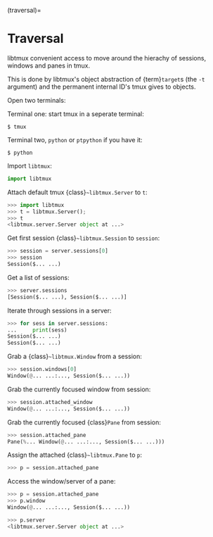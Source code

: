 (traversal)=

# Traversal

libtmux convenient access to move around the hierachy of sessions,
windows and panes in tmux.

This is done by libtmux's object abstraction of {term}`target`s (the `-t`
argument) and the permanent internal ID's tmux gives to objects.

Open two terminals:

Terminal one: start tmux in a seperate terminal:

```console
$ tmux
```

Terminal two, `python` or `ptpython` if you have it:

```console
$ python
```

Import `libtmux`:

```python
import libtmux
```

Attach default tmux {class}`~libtmux.Server` to `t`:

```python
>>> import libtmux
>>> t = libtmux.Server();
>>> t
<libtmux.server.Server object at ...>
```

Get first session {class}`~libtmux.Session` to `session`:

```python
>>> session = server.sessions[0]
>>> session
Session($... ...)
```

Get a list of sessions:

```python
>>> server.sessions
[Session($... ...), Session($... ...)]
```

Iterate through sessions in a server:

```python
>>> for sess in server.sessions:
...     print(sess)
Session($... ...)
Session($... ...)
```

Grab a {class}`~libtmux.Window` from a session:

```python
>>> session.windows[0]
Window(@... ...:..., Session($... ...))
```

Grab the currently focused window from session:

```python
>>> session.attached_window
Window(@... ...:..., Session($... ...))
```

Grab the currently focused {class}`Pane` from session:

```python
>>> session.attached_pane
Pane(%... Window(@... ...:..., Session($... ...)))
```

Assign the attached {class}`~libtmux.Pane` to `p`:

```python
>>> p = session.attached_pane
```

Access the window/server of a pane:

```python
>>> p = session.attached_pane
>>> p.window
Window(@... ...:..., Session($... ...))

>>> p.server
<libtmux.server.Server object at ...>
```

[target]: http://man.openbsd.org/OpenBSD-5.9/man1/tmux.1#COMMANDS

